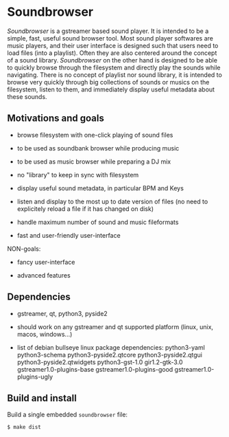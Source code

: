 # Soundbrowser

*Soundbrowser* is a gstreamer based sound player. It is intended to be
a simple, fast, useful sound browser tool. Most sound player softwares
are music players, and their user interface is designed such that
users need to load files (into a playlist). Often they are also
centered around the concept of a sound library. *Soundbrowser* on the
other hand is designed to be able to quickly browse through the
filesystem and directly play the sounds while navigating. There is no
concept of playlist nor sound library, it is intended to browse very
quickly through big collections of sounds or musics on the filesystem,
listen to them, and immediately display useful metadata about these
sounds.

## Motivations and goals

* browse filesystem with one-click playing of sound files

* to be used as soundbank browser while producing music

* to be used as music browser while preparing a DJ mix

* no "library" to keep in sync with filesystem

* display useful sound metadata, in particular BPM and Keys

* listen and display to the most up to date version of files (no need
  to explicitely reload a file if it has changed on disk)

* handle maximum number of sound and music fileformats

* fast and user-friendly user-interface

NON-goals:

* fancy user-interface

* advanced features

## Dependencies

* gstreamer, qt, python3, pyside2

* should work on any gstreamer and qt supported platform (linux, unix,
  macos, windows...)

* list of debian bullseye linux package dependencies: python3-yaml
  python3-schema python3-pyside2.qtcore python3-pyside2.qtgui
  python3-pyside2.qtwidgets python3-gst-1.0 gir1.2-gtk-3.0
  gstreamer1.0-plugins-base gstreamer1.0-plugins-good
  gstreamer1.0-plugins-ugly

## Build and install

Build a single embedded `soundbrowser` file:

    $ make dist
